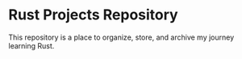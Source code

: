 # Rust Projects Repository

This repository is a place to organize, store, and archive my journey learning Rust.
